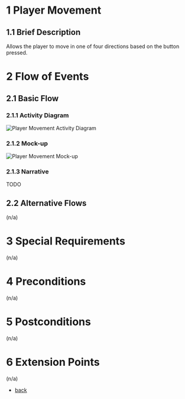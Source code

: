 # 1 Player Movement

## 1.1 Brief Description
Allows the player to move in one of four directions based on the button pressed.

# 2 Flow of Events
## 2.1 Basic Flow


### 2.1.1 Activity Diagram
![Player Movement Activity Diagram](https://albgei.github.io/gamedevs/UCs/UC1%20Activity%20Diagram.png)

### 2.1.2 Mock-up
![Player Movement Mock-up](https://albgei.github.io/gamedevs/UCs/UC1%20Mark-up.jpg)

### 2.1.3 Narrative
TODO

## 2.2 Alternative Flows
(n/a)

# 3 Special Requirements
(n/a)

# 4 Preconditions
(n/a)

# 5 Postconditions
(n/a)
 
# 6 Extension Points
(n/a)

- [back](https://albgei.github.io/gamedevs/index)




<script src="https://utteranc.es/client.js"
        repo="albgei/gamedevs"
        issue-term="pathname"
        label="commentary_"
        theme="github-dark"
        crossorigin="anonymous"
        async>
